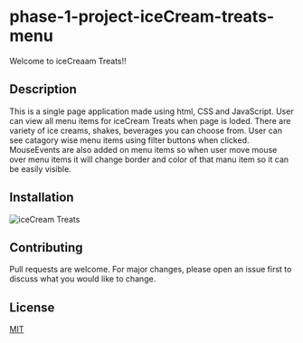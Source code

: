 # phase-1-project-iceCream-treats-menu
Welcome to iceCreaam Treats!!

## Description
This is a single page application made using html, CSS and JavaScript. User can view all menu items for iceCream Treats when page is loded. There are variety of ice creams, shakes, beverages you can choose from. User can see catagory wise menu items using filter buttons when clicked. MouseEvents are also added on menu items so when user move mouse over menu items it will change border and color of that manu item so it can be easily visible.

## Installation



![iceCream Treats](https://github.com/anandpatel1986/phase-1-project-iceCream-treats-menu/assets/126585537/8c82ab3d-31c5-4f50-8eb2-879c810fde73)



## Contributing

Pull requests are welcome. For major changes, please open an issue first to discuss what you would like to change.



## License

[MIT](https://choosealicense.com/licenses/mit/)



